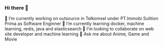### Hi there 👋
🔭 I’m currently working on outsource in Telkomsel under PT.Immobi Sulition Prima as Software Enginner
🌱 I’m currently learning docker, machine learning, redis, java and elasticsearch
👯 I’m looking to collaborate on web site developer and machine learning
💬 Ask me about Anime, Game and Movie

<!--
**nandawawank/nandawawank** is a ✨ _special_ ✨ repository because its `README.md` (this file) appears on your GitHub profile.

Here are some ideas to get you started:


- 🤔 I’m looking for help with ...
- 📫 How to reach me: ...
- 😄 Pronouns: ...
- ⚡ Fun fact: ...
-->
